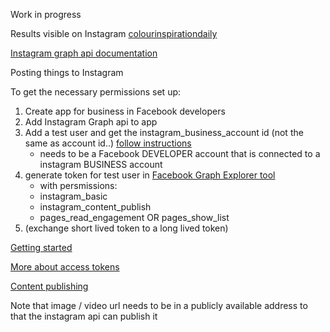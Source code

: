Work in progress

Results visible on Instagram [colourinspirationdaily](https://instagram.com/colourinspirationdaily)

[Instagram graph api documentation](https://developers.facebook.com/docs/graph-api)

Posting things to Instagram

To get the necessary permissions set up:
1. Create app for business in Facebook developers 
2. Add Instagram Graph api to app 
3. Add a test user and get the instagram_business_account id (not the same as account id..) [follow instructions](https://developers.facebook.com/docs/instagram-api/getting-started)
    * needs to be a Facebook DEVELOPER account that is connected to a instagram BUSINESS account
4. generate token for test user in 
[Facebook Graph Explorer tool](https://developers.facebook.com/docs/graph-api/explorer/)
    * with persmissions:
    * instagram_basic
    * instagram_content_publish
    * pages_read_engagement OR pages_show_list
5. (exchange short lived token to a long lived token)

[Getting started](https://developers.facebook.com/docs/instagram-api/getting-started)

[More about access tokens](https://developers.facebook.com/docs/pages/access-tokens#page-tasks)

[Content publishing](https://developers.facebook.com/docs/instagram-api/guides/content-publishing#publish-photos)

Note that image / video url needs to be in a publicly available address to that the instagram api can publish it
